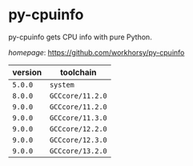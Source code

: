 # py-cpuinfo

py-cpuinfo gets CPU info with pure Python.

*homepage*: <https://github.com/workhorsy/py-cpuinfo>

version | toolchain
--------|----------
``5.0.0`` | ``system``
``8.0.0`` | ``GCCcore/11.2.0``
``9.0.0`` | ``GCCcore/11.2.0``
``9.0.0`` | ``GCCcore/11.3.0``
``9.0.0`` | ``GCCcore/12.2.0``
``9.0.0`` | ``GCCcore/12.3.0``
``9.0.0`` | ``GCCcore/13.2.0``
